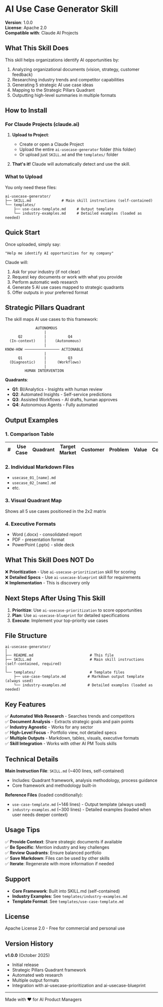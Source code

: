 # AI Use Case Generator Skill

**Version**: 1.0.0  
**License**: Apache 2.0  
**Compatible with**: Claude AI Projects

## What This Skill Does

This skill helps organizations identify AI opportunities by:
1. Analyzing organizational documents (vision, strategy, customer feedback)
2. Researching industry trends and competitor capabilities
3. Generating 5 strategic AI use case ideas
4. Mapping to the Strategic Pillars Quadrant
5. Outputting high-level summaries in multiple formats

## How to Install

### For Claude Projects (claude.ai)

1. **Upload to Project**:
   - Create or open a Claude Project
   - Upload the entire `ai-usecase-generator` folder (this folder)
   - Or upload just `SKILL.md` and the `templates/` folder

2. **That's it!** Claude will automatically detect and use the skill.

### What to Upload

You only need these files:
```
ai-usecase-generator/
├── SKILL.md              # Main skill instructions (self-contained)
└── templates/
    ├── use-case-template.md     # Output template
    └── industry-examples.md     # Detailed examples (loaded as needed)
```

## Quick Start

Once uploaded, simply say:
```
"Help me identify AI opportunities for my company"
```

Claude will:
1. Ask for your industry (if not clear)
2. Request key documents or work with what you provide
3. Perform automatic web research
4. Generate 5 AI use cases mapped to strategic quadrants
5. Offer outputs in your preferred format

## Strategic Pillars Quadrant

The skill maps AI use cases to this framework:

```
              AUTONOMOUS
                  |
      Q2          |          Q4
  (In-context)    |    (Autonomous)
                  |
KNOW-HOW ──────────────── ACTIONABLE
                  |
      Q1          |          Q3
  (Diagnostic)    |     (Workflows)
                  |
         HUMAN INTERVENTION
```

**Quadrants**:
- **Q1**: BI/Analytics - Insights with human review
- **Q2**: Automated Insights - Self-service predictions
- **Q3**: Assisted Workflows - AI drafts, human approves  
- **Q4**: Autonomous Agents - Fully automated

## Output Examples

### 1. Comparison Table
| # | Use Case | Quadrant | Target Market | Customer | Problem | Value | Cost |
|---|----------|----------|---------------|----------|---------|-------|------|

### 2. Individual Markdown Files
- `usecase_01_[name].md`
- `usecase_02_[name].md`
- etc.

### 3. Visual Quadrant Map
Shows all 5 use cases positioned in the 2x2 matrix

### 4. Executive Formats
- Word (.docx) - consolidated report
- PDF - presentation format
- PowerPoint (.pptx) - slide deck

## What This Skill Does NOT Do

❌ **Prioritization** - Use `ai-usecase-prioritization` skill for scoring  
❌ **Detailed Specs** - Use `ai-usecase-blueprint` skill for requirements  
❌ **Implementation** - This is discovery only

## Next Steps After Using This Skill

1. **Prioritize**: Use `ai-usecase-prioritization` to score opportunities
2. **Plan**: Use `ai-usecase-blueprint` for detailed specifications
3. **Execute**: Implement your top-priority use cases

## File Structure

```
ai-usecase-generator/
│
├── README.md                          # This file
├── SKILL.md                           # Main skill instructions (self-contained, required)
│
└── templates/                         # Template files
    ├── use-case-template.md          # Markdown output template (always used)
    └── industry-examples.md          # Detailed examples (loaded as needed)
```

## Key Features

✅ **Automated Web Research** - Searches trends and competitors  
✅ **Document Analysis** - Extracts strategic goals and pain points  
✅ **Industry Agnostic** - Works for any sector  
✅ **High-Level Focus** - Portfolio view, not detailed specs  
✅ **Multiple Outputs** - Markdown, tables, visuals, executive formats  
✅ **Skill Integration** - Works with other AI PM Tools skills

## Technical Details

**Main Instruction File**: `SKILL.md` (~400 lines, self-contained)
- Includes: Quadrant framework, analysis methodology, process guidance
- Core framework and methodology built-in

**Reference Files** (loaded conditionally):
- `use-case-template.md` (~146 lines) - Output template (always used)
- `industry-examples.md` (~300 lines) - Detailed examples (loaded when user needs deeper context)

## Usage Tips

✅ **Provide Context**: Share strategic documents if available  
✅ **Be Specific**: Mention industry and key challenges  
✅ **Review Quadrants**: Ensure balanced portfolio  
✅ **Save Markdown**: Files can be used by other skills  
✅ **Iterate**: Regenerate with more information if needed

## Support

- **Core Framework**: Built into SKILL.md (self-contained)
- **Industry Examples**: See `templates/industry-examples.md`
- **Template Format**: See `templates/use-case-template.md`

## License

Apache License 2.0 - Free for commercial and personal use

## Version History

**v1.0.0** (October 2025)
- Initial release
- Strategic Pillars Quadrant framework
- Automated web research
- Multiple output formats
- Integration with ai-usecase-prioritization and ai-usecase-blueprint

---

Made with ❤️ for AI Product Managers
